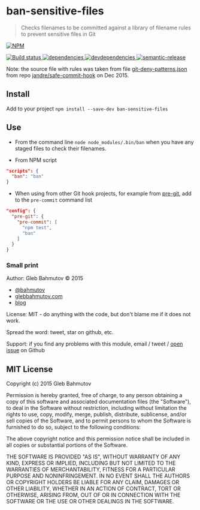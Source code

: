 # ban-sensitive-files

> Checks filenames to be committed against a library of filename rules to prevent sensitive files in Git

[![NPM][ban-sensitive-files-icon] ][ban-sensitive-files-url]

[![Build status][ban-sensitive-files-ci-image] ][ban-sensitive-files-ci-url]
[![dependencies][ban-sensitive-files-dependencies-image] ][ban-sensitive-files-dependencies-url]
[![devdependencies][ban-sensitive-files-devdependencies-image] ][ban-sensitive-files-devdependencies-url]
[![semantic-release][semantic-image] ][semantic-url]

Note: the source file with rules was taken from file
[git-deny-patterns.json](https://github.com/jandre/safe-commit-hook/blob/master/git-deny-patterns.json)
from repo [jandre/safe-commit-hook](https://github.com/jandre/safe-commit-hook) on Dec 2015.

## Install

Add to your project `npm install --save-dev ban-sensitive-files`

## Use

* From the command line `node node_modules/.bin/ban` when you have any staged files to check their
  filenames.

* From NPM script

```json
"scripts": {
  "ban": "ban"
}
```

* When using from other Git hook projects, for example from [pre-git](https://github.com/bahmutov/pre-git),
  add to the `pre-commit` command list

```json
"config": {
  "pre-git": {
    "pre-commit": [
      "npm test",
      "ban"
    ]
  }
}
```

### Small print

Author: Gleb Bahmutov &copy; 2015

* [@bahmutov](https://twitter.com/bahmutov)
* [glebbahmutov.com](http://glebbahmutov.com)
* [blog](http://glebbahmutov.com/blog/)

License: MIT - do anything with the code, but don't blame me if it does not work.

Spread the word: tweet, star on github, etc.

Support: if you find any problems with this module, email / tweet /
[open issue](https://github.com/bahmutov/ban-sensitive-files/issues) on Github

## MIT License

Copyright (c) 2015 Gleb Bahmutov

Permission is hereby granted, free of charge, to any person
obtaining a copy of this software and associated documentation
files (the "Software"), to deal in the Software without
restriction, including without limitation the rights to use,
copy, modify, merge, publish, distribute, sublicense, and/or sell
copies of the Software, and to permit persons to whom the
Software is furnished to do so, subject to the following
conditions:

The above copyright notice and this permission notice shall be
included in all copies or substantial portions of the Software.

THE SOFTWARE IS PROVIDED "AS IS", WITHOUT WARRANTY OF ANY KIND,
EXPRESS OR IMPLIED, INCLUDING BUT NOT LIMITED TO THE WARRANTIES
OF MERCHANTABILITY, FITNESS FOR A PARTICULAR PURPOSE AND
NONINFRINGEMENT. IN NO EVENT SHALL THE AUTHORS OR COPYRIGHT
HOLDERS BE LIABLE FOR ANY CLAIM, DAMAGES OR OTHER LIABILITY,
WHETHER IN AN ACTION OF CONTRACT, TORT OR OTHERWISE, ARISING
FROM, OUT OF OR IN CONNECTION WITH THE SOFTWARE OR THE USE OR
OTHER DEALINGS IN THE SOFTWARE.

[ban-sensitive-files-icon]: https://nodei.co/npm/ban-sensitive-files.png?downloads=true
[ban-sensitive-files-url]: https://npmjs.org/package/ban-sensitive-files
[ban-sensitive-files-ci-image]: https://travis-ci.org/bahmutov/ban-sensitive-files.png?branch=master
[ban-sensitive-files-ci-url]: https://travis-ci.org/bahmutov/ban-sensitive-files
[ban-sensitive-files-dependencies-image]: https://david-dm.org/bahmutov/ban-sensitive-files.png
[ban-sensitive-files-dependencies-url]: https://david-dm.org/bahmutov/ban-sensitive-files
[ban-sensitive-files-devdependencies-image]: https://david-dm.org/bahmutov/ban-sensitive-files/dev-status.png
[ban-sensitive-files-devdependencies-url]: https://david-dm.org/bahmutov/ban-sensitive-files#info=devDependencies
[semantic-image]: https://img.shields.io/badge/%20%20%F0%9F%93%A6%F0%9F%9A%80-semantic--release-e10079.svg
[semantic-url]: https://github.com/semantic-release/semantic-release
